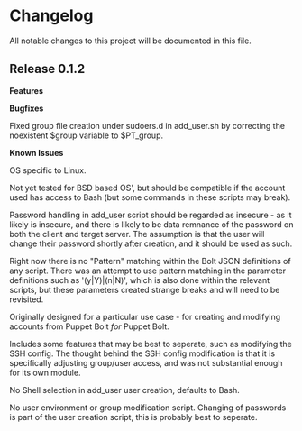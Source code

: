 # Changelog

All notable changes to this project will be documented in this file.

## Release 0.1.2

**Features**


**Bugfixes**

Fixed group file creation under sudoers.d in add_user.sh by correcting the noexistent $group variable to $PT_group.

**Known Issues**

OS specific to Linux.

Not yet tested for BSD based OS', but should be compatible if the account used has access to Bash (but some commands in these scripts may break).

Password handling in add_user script should be regarded as insecure - as it likely is insecure, and there is likely to be data remnance of the password on both the client and target server.  The assumption is that the user will change their password shortly after creation, and it should be used as such.

Right now there is no "Pattern" matching within the Bolt JSON definitions of any script. There was an attempt to use pattern matching in the parameter definitions such as '(y|Y)|(n|N)', which is also done within the relevant scripts, but these parameters created strange breaks and will need to be revisited.

Originally designed for a particular use case - for creating and modifying accounts from Puppet Bolt *for* Puppet Bolt.

Includes some features that may be best to seperate, such as modifying the SSH config. The thought behind the SSH config modification is that it is specifically adjusting group/user access, and was not substantial enough for its own module. 

No Shell selection in add_user user creation, defaults to Bash.

No user environment or group modification script. Changing of passwords is part of the user creation script, this is probably best to seperate.
